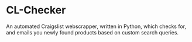 # CL-Checker
An automated Craigslist webscrapper, written in Python, which checks for, and emails you newly found products based on custom search queries.

